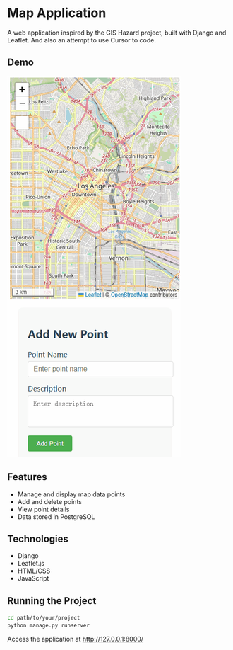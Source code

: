# Map Application
A web application inspired by the GIS Hazard project, built with Django and Leaflet. And also an attempt to use Cursor to code.

## Demo
![Demo Image](https://github.com/seriserendipia/project_map/blob/master/demo.gif?raw=true)

## Features
- Manage and display map data points
- Add and delete points
- View point details
- Data stored in PostgreSQL

## Technologies
- Django
- Leaflet.js
- HTML/CSS
- JavaScript

## Running the Project
```bash
cd path/to/your/project
python manage.py runserver
```
Access the application at http://127.0.0.1:8000/
